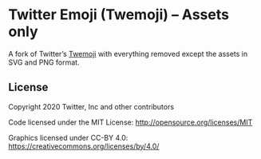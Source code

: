 # Twitter Emoji (Twemoji) – Assets only

A fork of Twitter’s [Twemoji](https://github.com/twitter/twemoji) with everything removed except the assets in SVG and PNG format.

## License

Copyright 2020 Twitter, Inc and other contributors

Code licensed under the MIT License: <http://opensource.org/licenses/MIT>

Graphics licensed under CC-BY 4.0: <https://creativecommons.org/licenses/by/4.0/>

